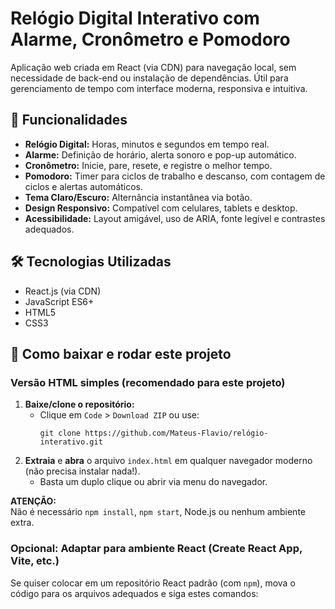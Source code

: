 # Relógio Digital Interativo com Alarme, Cronômetro e Pomodoro

Aplicação web criada em React (via CDN) para navegação local, sem necessidade de back-end ou instalação de dependências. Útil para gerenciamento de tempo com interface moderna, responsiva e intuitiva.

## 🎯 Funcionalidades

- **Relógio Digital:** Horas, minutos e segundos em tempo real.
- **Alarme:** Definição de horário, alerta sonoro e pop-up automático.
- **Cronômetro:** Inicie, pare, resete, e registre o melhor tempo.
- **Pomodoro:** Timer para ciclos de trabalho e descanso, com contagem de ciclos e alertas automáticos.
- **Tema Claro/Escuro:** Alternância instantânea via botão.
- **Design Responsivo:** Compatível com celulares, tablets e desktop.
- **Acessibilidade:** Layout amigável, uso de ARIA, fonte legível e contrastes adequados.

## 🛠️ Tecnologias Utilizadas

- React.js (via CDN)
- JavaScript ES6+
- HTML5
- CSS3

## 🚀 Como baixar e rodar este projeto

### Versão HTML simples (recomendado para este projeto)

1. **Baixe/clone o repositório:**
   - Clique em `Code` > `Download ZIP` ou use:
     ```
     git clone https://github.com/Mateus-Flavio/relógio-interativo.git
     ```
2. **Extraia** e **abra** o arquivo `index.html` em qualquer navegador moderno (não precisa instalar nada!).
   - Basta um duplo clique ou abrir via menu do navegador.

**ATENÇÃO:**  
Não é necessário `npm install`, `npm start`, Node.js ou nenhum ambiente extra.

### Opcional: Adaptar para ambiente React (Create React App, Vite, etc.)

Se quiser colocar em um repositório React padrão (com `npm`), mova o código para os arquivos adequados e siga estes comandos:

